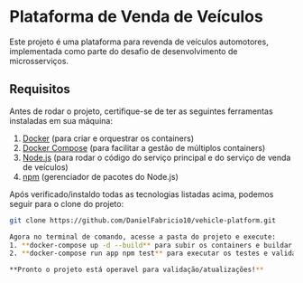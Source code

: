 # Plataforma de Venda de Veículos

Este projeto é uma plataforma para revenda de veículos automotores, implementada como parte do desafio de desenvolvimento de microsserviços.

## Requisitos

Antes de rodar o projeto, certifique-se de ter as seguintes ferramentas instaladas em sua máquina:
1. [Docker](https://www.docker.com/get-started) (para criar e orquestrar os containers)
2. [Docker Compose](https://docs.docker.com/compose/install/) (para facilitar a gestão de múltiplos containers)
3. [Node.js](https://nodejs.org/en/download/) (para rodar o código do serviço principal e do serviço de venda de veículos)
4. [npm](https://www.npmjs.com/get-npm) (gerenciador de pacotes do Node.js)

Após verificado/instaldo todas as tecnologias listadas acima, podemos seguir para o clone do projeto:
```bash
git clone https://github.com/DanielFabricio10/vehicle-platform.git

Agora no terminal de comando, acesse a pasta do projeto e execute:
1. **docker-compose up -d --build** para subir os containers e buildar a aplicação
2. **docker-compose run app npm test** para executar os testes e validar se todas as funcionalidades da aplicação estão operaveis

**Pronto o projeto está operavel para validação/atualizações!**
